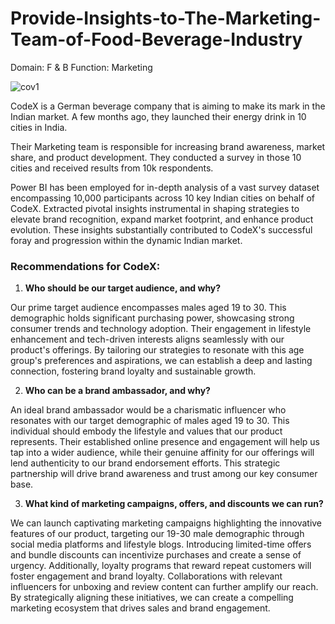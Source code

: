 # Provide-Insights-to-The-Marketing-Team-of-Food-Beverage-Industry

Domain: F & B   Function: Marketing  


![cov1](https://github.com/RB100-git/Provide-Insights-to-The-Marketing-Team-of-Food-Beverage-Industry/assets/102472369/f784d83d-f0d4-4d1b-be60-456beb91338e)

CodeX is a German beverage company that is aiming to make its mark in the Indian market. A few months ago, they launched their energy drink in 10 cities in India.

Their Marketing team is responsible for increasing brand awareness, market share, and product development. They conducted a survey in those 10 cities and received results from 10k respondents.

Power BI has been employed for in-depth analysis of a vast survey dataset encompassing 10,000 participants across 10 key Indian cities on behalf of CodeX. Extracted pivotal insights instrumental in shaping strategies to elevate brand recognition, expand market footprint, and enhance product evolution. These insights substantially contributed to CodeX's successful foray and progression within the dynamic Indian market.

### Recommendations for CodeX:
1) **Who should be our target audience, and why?**
   
Our prime target audience encompasses males aged 19 to 30. This demographic holds significant purchasing power, showcasing strong consumer trends and technology adoption. Their engagement in lifestyle enhancement and tech-driven interests aligns seamlessly with our product's offerings. By tailoring our strategies to resonate with this age group's preferences and aspirations, we can establish a deep and lasting connection, fostering brand loyalty and sustainable growth.

2) **Who can be a brand ambassador, and why?**

An ideal brand ambassador would be a charismatic influencer who resonates with our target demographic of males aged 19 to 30. This individual should embody the lifestyle and values that our product represents. Their established online presence and engagement will help us tap into a wider audience, while their genuine affinity for our offerings will lend authenticity to our brand endorsement efforts. This strategic partnership will drive brand awareness and trust among our key consumer base.

3) **What kind of marketing campaigns, offers, and discounts we can run?**

We can launch captivating marketing campaigns highlighting the innovative features of our product, targeting our 19-30 male demographic through social media platforms and lifestyle blogs. Introducing limited-time offers and bundle discounts can incentivize purchases and create a sense of urgency. Additionally, loyalty programs that reward repeat customers will foster engagement and brand loyalty. Collaborations with relevant influencers for unboxing and review content can further amplify our reach. By strategically aligning these initiatives, we can create a compelling marketing ecosystem that drives sales and brand engagement.

